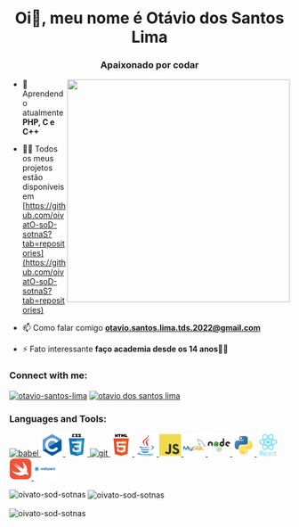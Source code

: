 
<h1 align="center">Oi👋, meu nome é Otávio dos Santos Lima</h1>
<h3 align="center">Apaixonado por codar</h3>
<img align="right" src="https://media.giphy.com/media/CuuSHzuc0O166MRfjt/giphy.gif" width="400" height="400" />


- 🌱 Aprendendo atualmente **PHP, C e C++**

- 👨‍💻 Todos os meus projetos estão disponíveis em [https://github.com/oivatO-soD-sotnaS?tab=repositories](https://github.com/oivatO-soD-sotnaS?tab=repositories)

- 📫 Como falar comigo **otavio.santos.lima.tds.2022@gmail.com**

- ⚡ Fato interessante **faço academia desde os 14 anos💪🏻**

<h3 align="left">Connect with me:</h3>
<p align="left">
<a href="https://linkedin.com/in/otavio-santos-lima" target="blank"><img align="center" src="https://raw.githubusercontent.com/rahuldkjain/github-profile-readme-generator/master/src/images/icons/Social/linked-in-alt.svg" alt="otavio-santos-lima" height="30" width="40" /></a>
<a href="https://leetcode.com/OtavioSantos/" target="blank"><img align="center" src="https://raw.githubusercontent.com/rahuldkjain/github-profile-readme-generator/master/src/images/icons/Social/leet-code.svg" alt="otavio dos santos lima" height="30" width="40" /></a>
</p>

<h3 align="left">Languages and Tools:</h3>
<p align="left"> <a href="https://babeljs.io/" target="_blank" rel="noreferrer"> <img src="https://www.vectorlogo.zone/logos/babeljs/babeljs-icon.svg" alt="babel" width="40" height="40"/> </a> <a href="https://www.cprogramming.com/" target="_blank" rel="noreferrer"> <img src="https://raw.githubusercontent.com/devicons/devicon/master/icons/c/c-original.svg" alt="c" width="40" height="40"/> </a> <a href="https://www.w3schools.com/css/" target="_blank" rel="noreferrer"> <img src="https://raw.githubusercontent.com/devicons/devicon/master/icons/css3/css3-original-wordmark.svg" alt="css3" width="40" height="40"/> </a> <a href="https://git-scm.com/" target="_blank" rel="noreferrer"> <img src="https://www.vectorlogo.zone/logos/git-scm/git-scm-icon.svg" alt="git" width="40" height="40"/> </a> <a href="https://www.w3.org/html/" target="_blank" rel="noreferrer"> <img src="https://raw.githubusercontent.com/devicons/devicon/master/icons/html5/html5-original-wordmark.svg" alt="html5" width="40" height="40"/> </a> <a href="https://www.java.com" target="_blank" rel="noreferrer"> <img src="https://raw.githubusercontent.com/devicons/devicon/master/icons/java/java-original.svg" alt="java" width="40" height="40"/> </a> <a href="https://developer.mozilla.org/en-US/docs/Web/JavaScript" target="_blank" rel="noreferrer"> <img src="https://raw.githubusercontent.com/devicons/devicon/master/icons/javascript/javascript-original.svg" alt="javascript" width="40" height="40"/> </a> <a href="https://www.mysql.com/" target="_blank" rel="noreferrer"> <img src="https://raw.githubusercontent.com/devicons/devicon/master/icons/mysql/mysql-original-wordmark.svg" alt="mysql" width="40" height="40"/> </a> <a href="https://nodejs.org" target="_blank" rel="noreferrer"> <img src="https://raw.githubusercontent.com/devicons/devicon/master/icons/nodejs/nodejs-original-wordmark.svg" alt="nodejs" width="40" height="40"/> </a> <a href="https://www.python.org" target="_blank" rel="noreferrer"> <img src="https://raw.githubusercontent.com/devicons/devicon/master/icons/python/python-original.svg" alt="python" width="40" height="40"/> </a> <a href="https://reactjs.org/" target="_blank" rel="noreferrer"> <img src="https://raw.githubusercontent.com/devicons/devicon/master/icons/react/react-original-wordmark.svg" alt="react" width="40" height="40"/> </a> <a href="https://developer.apple.com/swift/" target="_blank" rel="noreferrer"> <img src="https://raw.githubusercontent.com/devicons/devicon/master/icons/swift/swift-original.svg" alt="swift" width="40" height="40"/> </a> <a href="https://webpack.js.org" target="_blank" rel="noreferrer"> <img src="https://raw.githubusercontent.com/devicons/devicon/d00d0969292a6569d45b06d3f350f463a0107b0d/icons/webpack/webpack-original-wordmark.svg" alt="webpack" width="40" height="40"/> </a> </p>

<p><img align="left" src="https://github-readme-stats.vercel.app/api/top-langs?username=oivato-sod-sotnas&show_icons=true&locale=en&layout=compact" alt="oivato-sod-sotnas" /></p>

<p>&nbsp;<img align="center" src="https://github-readme-stats.vercel.app/api?username=oivato-sod-sotnas&show_icons=true&locale=en" alt="oivato-sod-sotnas" /></p>

<p><img align="center" src="https://github-readme-streak-stats.herokuapp.com/?user=oivato-sod-sotnas&" alt="oivato-sod-sotnas" /></p>
